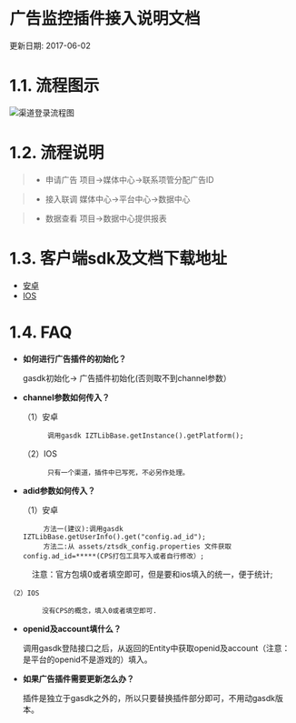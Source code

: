 广告监控插件接入说明文档
==========================

更新日期: 2017-06-02 

# 1.1. 流程图示

![渠道登录流程图](http://cdn.mztgame.ztgame.com.cn/ad/ad_flow.png)

# 1.2. 流程说明
> * 申请广告  项目->媒体中心->联系项管分配广告ID

> * 接入联调  媒体中心->平台中心->数据中心

> * 数据查看  项目->数据中心提供报表

# 1.3. 客户端sdk及文档下载地址

* [安卓](http://docs.mztgame.com/files/Android/plugin/DataPluginSdk1.1.9.zip)
* [IOS](http://docs.mztgame.com/files/iOS/plugin/ZTDataLib.zip)

# 1.4. FAQ

*  **如何进行广告插件的初始化？**

    gasdk初始化-> 广告插件初始化(否则取不到channel参数）

* **channel参数如何传入？**

    （1）安卓   
    
            调用gasdk IZTLibBase.getInstance().getPlatform();
    
    （2）IOS     
            
            只有一个渠道，插件中已写死，不必另作处理。

* **adid参数如何传入？**

    （1）安卓  
           
           方法一(建议):调用gasdk IZTLibBase.getUserInfo().get("config.ad_id"); 
           方法二:从 assets/ztsdk_config.properties 文件获取 config.ad_id=*****(CPS打包工具写入或者自行修改）;
           注意：官方包填0或者填空即可，但是要和ios填入的统一，便于统计;
           
    （2）IOS
    
            没有CPS的概念，填入0或者填空即可.
    
*  **openid及account填什么？**

    调用gasdk登陆接口之后，从返回的Entity中获取openid及account（注意：是平台的openid不是游戏的）填入。

*  **如果广告插件需要更新怎么办？**

    插件是独立于gasdk之外的，所以只要替换插件部分即可，不用动gasdk版本。
